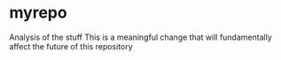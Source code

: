 # myrepo
Analysis of the stuff
This is a meaningful change that will fundamentally affect the future of this repository